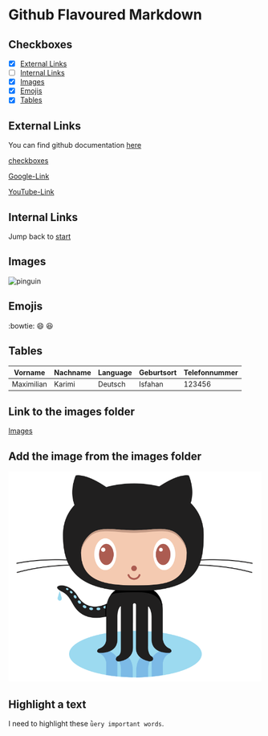 # Github Flavoured Markdown

## Checkboxes

- [x] [External Links](#external-links)
- [ ] [Internal Links](#internal-links)
- [x] [Images](#images)
- [x] [Emojis](#emojis)
- [x] [Tables](#tables)

## External Links

You can find github documentation [here](https://pages.github.com/)

[checkboxes](#checkboxes)

[Google-Link](https://www.google.de)

[YouTube-Link](https://www.Youtube.com)

## Internal Links

Jump back to [start](#github-flavoured-markdown)

## Images

![pinguin](https://upload.wikimedia.org/wikipedia/commons/a/a1/Falkland_Islands_Penguins_36.jpg)

## Emojis

:bowtie:
:smile:
:laughing:

## Tables

| Vorname    | Nachname | Language | Geburtsort | Telefonnummer |
| ---------- | -------- | -------- | ---------- | ------------- |
| Maximilian | Karimi   | Deutsch  | Isfahan    | 123456        |

## Link to the images folder

[Images](/Images/)

## Add the image from the images folder

![Logo](/Images/image.png)

## Highlight a text
I need to highlight these `ǜery important words`.
